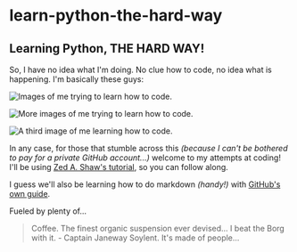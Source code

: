 # learn-python-the-hard-way
## Learning Python, THE HARD WAY!

So, I have no idea what I'm doing. No clue how to code, no idea what is happening. I'm basically these guys:

![Images of me trying to learn how to code.](https://s-media-cache-ak0.pinimg.com/736x/6c/06/7f/6c067f95ccf0401be464131c4e4f6c32--adorable-animals-funny-animals.jpg)

![More images of me trying to learn how to code.](https://pics.me.me/have-no-idea-what-im-doing-gifbin-com-dog-fails-to-19802375.png)

![A third image of me learning how to code.](https://s-media-cache-ak0.pinimg.com/736x/19/d9/01/19d901c8cd6bf7b6e9b98b2f77e479c9--funny-animal-pictures-funny-animals.jpg)

In any case, for those that stumble across this _(because I can't be bothered to pay for a private GitHub account...)_ welcome to my attempts at coding! I'll be using [Zed A. Shaw's tutorial](https://learnpythonthehardway.org/python3/), so you can follow along.

I guess we'll also be learning how to do markdown _(handy!)_ with [GitHub's own guide](https://guides.github.com/features/mastering-markdown/).

Fueled by plenty of...
> Coffee. The finest organic suspension ever devised… I beat the Borg with it. - Captain Janeway
> Soylent. It's made of people...
